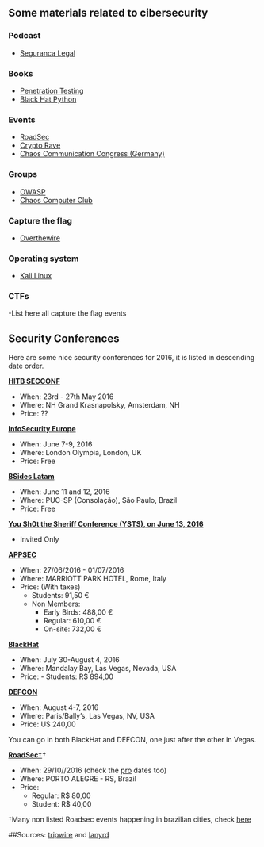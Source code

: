 Some materials related to cibersecurity
---------------------------------------

### Podcast

- [Seguranca Legal](http://www.segurancalegal.com/)

### Books

- [Penetration Testing](https://www.goodreads.com/book/show/18771903-penetration-testing?from_search=true&search_version=service)
- [Black Hat Python](https://www.goodreads.com/book/show/22299369-black-hat-python)

### Events

- [RoadSec](http://roadsec.com.br/)
- [Crypto Rave](https://cryptorave.org/)
- [Chaos Communication Congress (Germany)](https://events.ccc.de/congress/)

### Groups

- [OWASP](https://www.owasp.org/index.php/Main_Page)
- [Chaos Computer Club](https://www.ccc.de/en/?language=en)

### Capture the flag

- [Overthewire](http://overthewire.org/wargames/)

### Operating system

- [Kali Linux](https://www.kali.org/)


### CTFs
-List here all capture the flag events


## Security Conferences

Here are some nice security conferences for 2016, it is listed in descending date order.

**[HITB SECCONF](http://conference.hitb.org/hitbsecconf2016ams/)**

- When: 23rd - 27th May 2016
- Where: NH Grand Krasnapolsky, Amsterdam, NH
- Price: ??

**[InfoSecurity Europe](http://www.infosecurityeurope.com/)**

- When: June 7-9, 2016
- Where: London Olympia, London, UK
- Price: Free

**[BSides Latam](http://www.securitybsides.com/w/page/104120015/BSidesLatam)**

- When: June 11 and 12, 2016
- Where: PUC-SP (Consolação), São Paulo, Brazil
- Price: Free

**[You Sh0t the Sheriff Conference (YSTS), on June 13, 2016](http://www.ysts.org/)**

-  Invited Only

**[APPSEC](http://2016.appsec.eu/)**

- When: 27/06/2016 - 01/07/2016
- Where: MARRIOTT PARK HOTEL, Rome, Italy
- Price: (With taxes)
    - Students: 91,50 €
    - Non Members:
        - Early Birds: 488,00 €
        - Regular: 610,00 €
        - On-site: 732,00 €

**[BlackHat](http://blackhat.com/)**

- When: July 30-August 4, 2016
- Where: Mandalay Bay, Las Vegas, Nevada, USA
- Price:
        - Students: R$ 894,00

**[DEFCON](https://www.defcon.org/index.html)**

- When: August 4-7, 2016
- Where: Paris/Bally’s, Las Vegas, NV, USA
- Price: U$ 240,00

You can go in both BlackHat and DEFCON, one just after the other in Vegas.


**[RoadSec†](http://roadsec.com.br)†**

- When: 29/10//2016 (check the [pro](http://roadsec.com.br/calendario2016) dates too)
- Where: PORTO ALEGRE - RS, Brazil
- Price: 
    - Regular: R$ 80,00
    - Student: R$ 40,00

†Many non listed Roadsec events happening in brazilian cities, check [here](http://roadsec.com.br/calendario2016)

##Sources:
[tripwire](http://www.tripwire.com/state-of-security/off-topic/the-top-10-information-security-conferences-of-2016/) and [lanyrd](http://lanyrd.com/topics/cyber-security/)
